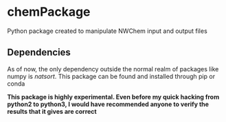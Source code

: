 # chemPackage
Python package created to manipulate NWChem input and output files

## Dependencies
As of now, the only dependency outside the normal realm of packages like numpy is *natsort*. This package can be found and installed through pip or conda

**This package is highly experimental. Even before my quick hacking from python2 to python3, I would have recommended anyone to verify the results that it gives are correct**

